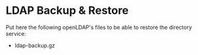 # LDAP Backup & Restore

Put here the following openLDAP's files to be able to restore the directory service:
  - ldap-backup.gz
